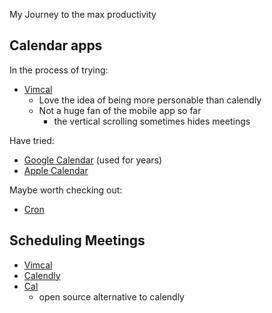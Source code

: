 My Journey to the max productivity


## Calendar apps

In the process of trying:
- [Vimcal](https://www.vimcal.com/)
	- Love the idea of being more personable than calendly
	- Not a huge fan of the mobile app so far
		- the vertical scrolling sometimes hides meetings

Have tried:
- [Google Calendar](https://calendar.google.com) (used for years)
- [Apple Calendar](https://apps.apple.com/us/app/calendar/id1108185179)

Maybe worth checking out:
- [Cron](https://cron.com/)

## Scheduling Meetings
- [Vimcal](https://www.vimcal.com/)
- [Calendly](https://calendly.com/)
- [Cal](https://cal.com/)
	- open source alternative to calendly